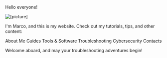 Hello everyone!

![[picture]](/Images/Image1.png)

I'm Marco, and this is my website. Check out my tutorials, tips, and other content:

[About Me](/about.md) [Guides](/guides) [Tools & Software](/tools) [Troubleshooting](/troubleshooting) [Cybersecurity](/cybersecurity) [Contacts](/contacts)

Welcome aboard, and may your troubleshooting adventures begin!